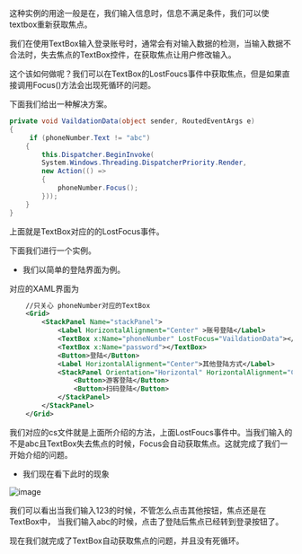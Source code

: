 这种实例的用途一般是在，我们输入信息时，信息不满足条件，我们可以使textbox重新获取焦点。
<!--more-->
我们在使用TextBox输入登录账号时，通常会有对输入数据的检测，当输入数据不合法时，失去焦点的TextBox控件，在获取焦点让用户修改输入。

这个该如何做呢？我们可以在TextBox的LostFoucs事件中获取焦点，但是如果直接调用Focus()方法会出现死循环的问题。

下面我们给出一种解决方案。

```cs
private void VaildationData(object sender, RoutedEventArgs e)
{
     if (phoneNumber.Text != "abc")
    { 
        this.Dispatcher.BeginInvoke(
        System.Windows.Threading.DispatcherPriority.Render,
        new Action(() =>
        {
            phoneNumber.Focus();
        }));
    }
}
```
上面就是TextBox对应的的LostFocus事件。

下面我们进行一个实例。
- 我们以简单的登陆界面为例。

对应的XAML界面为
```xml
    //只关心 phoneNumber对应的TextBox
    <Grid>
        <StackPanel Name="stackPanel">
            <Label HorizontalAlignment="Center" >账号登陆</Label>
            <TextBox x:Name="phoneNumber" LostFocus="VaildationData"></TextBox>
            <TextBox x:Name="password"></TextBox>
            <Button>登陆</Button>
            <Label HorizontalAlignment="Center">其他登陆方式</Label>
            <StackPanel Orientation="Horizontal" HorizontalAlignment="Center">
                <Button>游客登陆</Button>
                <Button>扫码登陆</Button>
            </StackPanel>
        </StackPanel>
    </Grid>
```

我们对应的cs文件就是上面所介绍的方法，上面LostFoucs事件中。当我们输入的不是abc且TextBox失去焦点的时候，Focus会自动获取焦点。这就完成了我们一开始介绍的问题。

- 我们现在看下此时的现象

![image](http://note.youdao.com/yws/public/resource/0fc3d02c47a8f7216e6bf44d810c5a9a/xmlnote/F7AE94249596410BB34E271DFC35B2BB/7473)

我们可以看出当我们输入123的时候，不管怎么点击其他按钮，焦点还是在TextBox中，
当我们输入abc的时候，点击了登陆后焦点已经转到登录按钮了。

现在我们就完成了TextBox自动获取焦点的问题，并且没有死循环。